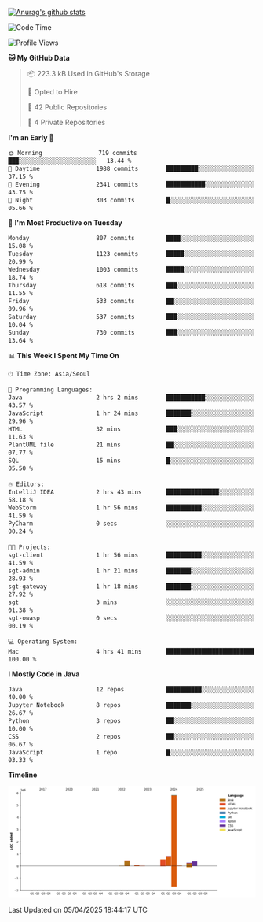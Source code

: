 [![Anurag's github stats](https://github-readme-stats.vercel.app/api?username=hajubal)](https://github.com/anuraghazra/github-readme-stats)

<!--START_SECTION:waka-->
![Code Time](http://img.shields.io/badge/Code%20Time-351%20hrs%2013%20mins-blue)

![Profile Views](http://img.shields.io/badge/Profile%20Views-0-blue)

**🐱 My GitHub Data** 

> 📦 223.3 kB Used in GitHub's Storage 
 > 
> 💼 Opted to Hire
 > 
> 📜 42 Public Repositories 
 > 
> 🔑 4 Private Repositories 
 > 
**I'm an Early 🐤** 

```text
🌞 Morning                719 commits         ███░░░░░░░░░░░░░░░░░░░░░░   13.44 % 
🌆 Daytime                1988 commits        █████████░░░░░░░░░░░░░░░░   37.15 % 
🌃 Evening                2341 commits        ███████████░░░░░░░░░░░░░░   43.75 % 
🌙 Night                  303 commits         █░░░░░░░░░░░░░░░░░░░░░░░░   05.66 % 
```
📅 **I'm Most Productive on Tuesday** 

```text
Monday                   807 commits         ████░░░░░░░░░░░░░░░░░░░░░   15.08 % 
Tuesday                  1123 commits        █████░░░░░░░░░░░░░░░░░░░░   20.99 % 
Wednesday                1003 commits        █████░░░░░░░░░░░░░░░░░░░░   18.74 % 
Thursday                 618 commits         ███░░░░░░░░░░░░░░░░░░░░░░   11.55 % 
Friday                   533 commits         ██░░░░░░░░░░░░░░░░░░░░░░░   09.96 % 
Saturday                 537 commits         ███░░░░░░░░░░░░░░░░░░░░░░   10.04 % 
Sunday                   730 commits         ███░░░░░░░░░░░░░░░░░░░░░░   13.64 % 
```


📊 **This Week I Spent My Time On** 

```text
🕑︎ Time Zone: Asia/Seoul

💬 Programming Languages: 
Java                     2 hrs 2 mins        ███████████░░░░░░░░░░░░░░   43.57 % 
JavaScript               1 hr 24 mins        ███████░░░░░░░░░░░░░░░░░░   29.96 % 
HTML                     32 mins             ███░░░░░░░░░░░░░░░░░░░░░░   11.63 % 
PlantUML file            21 mins             ██░░░░░░░░░░░░░░░░░░░░░░░   07.77 % 
SQL                      15 mins             █░░░░░░░░░░░░░░░░░░░░░░░░   05.50 % 

🔥 Editors: 
IntelliJ IDEA            2 hrs 43 mins       ███████████████░░░░░░░░░░   58.18 % 
WebStorm                 1 hr 56 mins        ██████████░░░░░░░░░░░░░░░   41.59 % 
PyCharm                  0 secs              ░░░░░░░░░░░░░░░░░░░░░░░░░   00.24 % 

🐱‍💻 Projects: 
sgt-client               1 hr 56 mins        ██████████░░░░░░░░░░░░░░░   41.59 % 
sgt-admin                1 hr 21 mins        ███████░░░░░░░░░░░░░░░░░░   28.93 % 
sgt-gateway              1 hr 18 mins        ███████░░░░░░░░░░░░░░░░░░   27.92 % 
sgt                      3 mins              ░░░░░░░░░░░░░░░░░░░░░░░░░   01.38 % 
sgt-owasp                0 secs              ░░░░░░░░░░░░░░░░░░░░░░░░░   00.19 % 

💻 Operating System: 
Mac                      4 hrs 41 mins       █████████████████████████   100.00 % 
```

**I Mostly Code in Java** 

```text
Java                     12 repos            ██████████░░░░░░░░░░░░░░░   40.00 % 
Jupyter Notebook         8 repos             ███████░░░░░░░░░░░░░░░░░░   26.67 % 
Python                   3 repos             ██░░░░░░░░░░░░░░░░░░░░░░░   10.00 % 
CSS                      2 repos             ██░░░░░░░░░░░░░░░░░░░░░░░   06.67 % 
JavaScript               1 repo              █░░░░░░░░░░░░░░░░░░░░░░░░   03.33 % 
```



**Timeline**

![Lines of Code chart](https://raw.githubusercontent.com/hajubal/hajubal/main/assets/bar_graph.png)


 Last Updated on 05/04/2025 18:44:17 UTC
<!--END_SECTION:waka-->